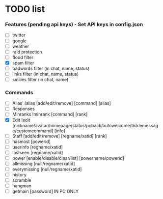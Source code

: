 # TODO list

### Features (pending api keys) - Set API keys in config.json
* [ ] twitter
* [ ] google
* [ ] weather
* [ ] raid protection
* [ ] flood filter
* [x] spam filter
* [ ] badwords filter (in chat, name, status)
* [ ] links filter (in chat, name, status)
* [ ] smilies filter (in chat, name)

### Commands
* [ ] Alias' !alias [add/edit/remove] [command] [alias]
* [ ] Responses
* [ ] Minranks !minrank [command] [rank]
* [x] Edit !edit [nickname/avatar/homepage/status/pcback/autowelcome/ticklemessage/customcommand] [info]
* [ ] Staff [add/edit/remove] [regname/xatid] [rank]
* [ ] hasmost [powerid]
* [ ] userinfo [regname/xatid]
* [ ] lastseen [regname/xatid]
* [ ] power [enable/disable/clear/list] [powername/powerid]
* [ ] allmissing [null/regname/xatid]
* [ ] everymissing [null/regname/xatid]
* [ ] history
* [ ] scramble
* [ ] hangman
* [ ] getmain [password] IN PC ONLY